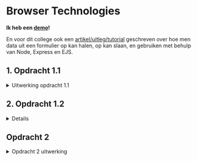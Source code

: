 # Browser Technologies

**Ik heb een [demo](https://browsertech-1920.herokuapp.com)!**

En voor dit college ook een [artikel/uitleg/tutorial](https://github.com/DanielvandeVelde/browser-technologies-1920/blob/master/tutorial/tutorial.md) geschreven over hoe men data uit een formulier op kan halen, op kan slaan, en gebruiken met behulp van Node, Express en EJS.

## 1. Opdracht 1.1

<details>
<summary>Uitwerking opdracht 1.1</summary>

Alle testen die ik uitvoer vinden plaats op een Windows computer met Google Chrome.

### Afbeeldingen

Afbeeldingen kunnen om verschillende redenen niet werken.  
Zo kan het zijn dat de gebruiker slecht internet heeft en daarom de afbeeldingen niet snel of goed inladen.  
Tevens kan de gebruiker ook last hebben van een firewall die deze afbeeldingen blokeren.  
Soms staan afbeeldingen in de CSS en wanneer deze niet goed geladen worden falen de afbeeldingen ook.  
Er zijn verschillende plug-ins die afbeeldingen kunnen blokkeren.  
De gebruiker kan natuurlijk ook slechtziend of blind zijn en gebruik maken van een screenreader. In dit geval zijn afbeeldingen an sich niet genoeg.  
De server waar de plaatjes op staan kan soms ook niet bereikbaar zijn, of providers kunnen rommelen met het optimaliseren van afbeeldingen die binnenkomen.  
De gebruiker kan natuurlijk ook zelf de afbeeldingen uit zetten in zijn of haar browser.

Afbeeldingen zijn in verschillende browsers op andere manieren uit te zetten.

- Firefox: `about:config` > `permission.default.image` > All images
- Chrome: Settings > Advanced > Content Settings > Do not show any images
- Safari: Develop > Disable Images

#### Marktplaats

<kbd>![Marktplaats](https://github.com/DanielvandeVelde/browser-technologies-1920/blob/master/images/IMG%20Marktplaats.png "Marktplaats")</kbd>

Marktplaats zonder afbeeldingen houdt aardig z’n vorm.  
Hier zouden makkelijk alt-texten kunnen staan met daarbij de titels of beschrijving.  
Advertenties laden echter wel gewoon.  
Natuurlijk zijn afbeeldingen erg belangrijk voor een website zoals Marktplaats, hier gaan ze naar mijn mening matig mee om.

#### NOS

<kbd>![NOS](https://github.com/DanielvandeVelde/browser-technologies-1920/blob/master/images/IMG%20NOS.png "NOS")</kbd>

De NOS zonder afbeeldingen is absoluut niet storend.  
Zonder de afbeeldingen mis je amper functionaliteit.  
Bepaalde dingen zijn niet volledig netjes uitgelijnd, bepaalde tags zijn blanco, maar niets storends.

#### YouTube

<kbd>![YouTube](https://github.com/DanielvandeVelde/browser-technologies-1920/blob/master/images/IMG%20YT.png "YouTube")</kbd>

YouTube heeft een goede oplossing gevonden.  
Hier maken zij namelijk gebruik van in-line .svg.  
Op deze manier laden alle/de meeste iconen zowel als hun logo uitstekend met de html mee.  
Ook al staan de afbeeldingen misschien uit.

### Javascript

Er zijn veel verschillende redenen waarom Javascript niet werkt.
Sommige gebruikers hebben javascript uitstaan, of blokkeren sommige javascript.  
Dit kan bijvoorbeeld door een ad-blocker of noscript browser plug-in.  
Ongeveer 0.2% van de gebruikers heeft Javascript uit staan.  
1% van de requests om Javascript op te halen falen.
En zelf giganten zoals Amazon webserver zijn wel eens niet bereikbaar en dan kan de Javascript niet geladen worden.  
Wat af en toe heel logisch en simpel lijkt, zoals de Wordpress WYSIWYG editor is zonder Javascript niet beschikbaar.

> “All your users are non-JS while they’re downloading your JS.”

     **- Jake Archibald**

#### 9292

<kbd>![9292](https://github.com/DanielvandeVelde/browser-technologies-1920/blob/master/images/JS%209292.png "9292")</kbd>

Omdat er geen Javascript is, is het onmogelijk om een route te plannen via 9292.  
Ze laten je echter gewoon alles invullen (zonder autocomplete) en geven je (nadat je op ‘plan reis’ klikt) een 500 statuscode melding (Internal Server Error)

#### Bijenkorf

<kbd>![Bijenkorf](https://github.com/DanielvandeVelde/browser-technologies-1920/blob/master/images/JS%20Bijenkorf.png "Bijenkorf")</kbd>

De Bijenkorf zonder Javascript zorgt er voor dat de gallerij onmogelijk te bedienen is.  
De afbeeldingen worden niet geladen en de knoppen werken niet.  
Dit kan natuurlijk makkelijk verholpen worden door alle afbeeldingen in te laden zowel als een scrollbalk.  
De gebruiker kan dan gewoon door de afbeeldingen heen scrollen.  
Deze kan je vervolgens met Javascript te verstoppen en te vervangen met deze wat nettere optie van knoppen en kleine afbeeldingen.

#### Blokker

<kbd>![Blokker](https://github.com/DanielvandeVelde/browser-technologies-1920/blob/master/images/JS%20Blokker.png "Blokker")</kbd>

Wanneer er op het winkelmandje gedrukt word verschijnt er niets.  
Helemaal niets.  
Natuurlijk is het hebben van wat placeholder content wel zo handig.  
Dit zouden zij kunnen doen door alvast een container te hebben met hier informatie er in, zoals ‘geen artikelen’ of ‘winkelmandje kan niet worden opgehaald’ en vervolgens deze met Javascript vervangen wanneer dit kan.

#### Buienradar

<kbd>![Buienradar](https://github.com/DanielvandeVelde/browser-technologies-1920/blob/master/images/JS%20Buienradar.png "Buienradar")</kbd>

Buienradar gaat aardig goed om met het niet hebben van Javascript.  
Er wordt enkel de eerste afbeelding ingeladen met de huidige tijd, deze hebben zij dus altijd klaar staan en wordt niet later met Javascript opgehaald.  
Hoewel de functionaliteit zoals de slider om het tijdstip te veranderen niet werkt, is het hebben van een indicatie door te zien wat de huidige weerssituatie is wel gewenst.  
Tevens heb je wel de mogelijkheid om de +3 en +24 uur situatie te zien.  
Het precieze scrubben naar een tijdstip of het hebben van een .gif animatie is er echter niet.

#### Google

<kbd>![Google](https://github.com/DanielvandeVelde/browser-technologies-1920/blob/master/images/JS%20google.png "Google")</kbd>

Verassend genoeg is Google zonder Javascript de circa 2011 Google.  
Alle knoppen en opties zijn er, in mijn mening overzichtelijker door de zwarte balk aangezien ze niet achter een extra klik zitten.  
Tevens is het zij-menu ook erg overzichtelijk, wederom omdat het geen opties verstopt.  
Misschien geen gek idee om Javascript uit te hebben staan op Google.

#### HvA

<kbd>![HvA](https://github.com/DanielvandeVelde/browser-technologies-1920/blob/master/images/JS%20HVA.png "HvA")</kbd>

De HvA is aardig goed met Progressive Enhancements.  
In plaats van bijvoorbeeld `<details>` te gebruiker (wat niet werkt op IE/Edge/Safari iOS trouwens) kiezen zij er voor om een <a> link te hebben waar je op moet klikken om de informatie te zien/uit te vouwen.  
Ik was dus erg geinteresseerd om te zien of deze informatie verborgen zou zijn als je Javascript uit heb staan.  
Tot mijn verassing is dit niet het geval, het verstoppen van de content wordt dus met Javascript gedaan zodat dit enkel gebeurd wanneer je ook Javascript heb om het weer te tonen.  
Dat is progressive Enhancement!

#### Thuisbezorgd

<kbd>![Thuisbezorgd](https://github.com/DanielvandeVelde/browser-technologies-1920/blob/master/images/JS%20Thuisbezorgd.png "Thuisbezorgd")</kbd>

Thuisbezorgd is niets zonder Javascript.  
De achtergrond afbeelding laadt niet in en het zoeken word gewoon genegeerd.  
Het was te verwachten, maar het is toch zonde.

#### YouTube

<kbd>![YouTube](https://github.com/DanielvandeVelde/browser-technologies-1920/blob/master/images/JS%20YT.png "YouTube")</kbd>

Een groot skelet.  
Waarschijnlijk omdat advertenties e.d. geleverd worden door middel van Javascript werkt heel YouTube niet zonder.  
Dit gaat dus niet meer om Progressive Enhancement maar meer over het leveren van een dienst, en dat je niet wilt dat mensen die dienst afnemen zonder te ‘betalen’  
HTML5 `<video>` is overigens uitstekend. Dit heeft ook een ingebouwde manier om een boodschap te leveren als iemand geen HMTL5 supporting browser heeft.  
Het `<video>` element kan zelfs door middel van Javascript gespeeld, gepauzeerd, groter (of kleiner, preload, muted, loop etc.) worden gemaakt.

</details>

## 2. Opdracht 1.2

<details>
<summary>Opdracht 1.2 uitwerking</summary>

### Inleiding

Voor deze applicatie heb ik mijn [WAFS opdracht](https://github.com/danielvandevelde/web-app-from-scratch-1920) bekeken.  
Waar ik wijzigingen kon maken heb ik dat natuurlijk gedaan, wanneer dit niet mogelijk was staat dit nog in de Todo beschreven die aan het eind van deze 8 features te vinden is.
De nieuwe variant met de wijzigingen zal ik binnenkort doorvoeren in m'n progressive web app.
Alle testen die ik uitvoer vinden plaats op een Windows computer met Google Chrome.

### Afbeeldingen

Afbeeldingen mogen iets kleiner zijn tom er voor te zorgen dat deze sneller laden.
Verder is het niet een heel groot probleem dat ik gebruik maak van een enkele achtergrond afbeelding.

### Custom Fonts

Ik maak gebruik van Roboto die ik inlaad door middel van de CSS.
Anders gaat deze over op een sans-serif of de default van de browser.
In principe dus niet een heel groot drama, gelukkig maar!

### Kleur

Ik dacht dat kleur mogelijk een probleem zou kunnen worden.  
De pagina zoals ik hem heb gemaakt is vrij donker.  
Hoewel ik dacht dat het in principe goed zichtbaar was zijn de zwarte teksten in het hoofdonderdeel van de homepagina, zowel als de groen en rode teksten volgende de Google Chrome Audit niet goed leesbaar.  
Ik zal dus even goed moeten kijken of ik de achtergrondkleur lichter kan maken en het contrast tussen deze twee kan verhogen.
Dit zal ook gelijk de leesbaarheid van de pagina verhogen.

### Muis/Trackpad

Ik had meerdere problemen met het navigeren door mijn applicatie met gebruik van een trackpad of de tab-functionaliteit.  
De `:focus`-state van het zoek/inputveld bovenaan de pagina is de enige die goed zichtbaar is op Firefox.
Chrome zet hier netjes een blauwe rand omheen, maar in standaard Firefox is dit iets waar ik aan kan werken.
Ik heb op de lijstitems wel een `:hover` op staan, wat maar eens bewijst dat ik absoluut niet heb nagedacht over accesibility en enkel over de muis.

### Breedband

De afbeeldingen zouden kleiner kunnen worden gemaakt.  
Niet alleen gebruik ik niet de volledige achtergrond afbeelding maar deze is ook nog eens veels te groot, en zou zeker kleiner kunnen worden gemaakt.
Ook kan ik alle Javascript-bestanden en CSS-bestanden minifyen, uglifyen en/of compressen. op deze manier maak ik de website een stuk sneller voor mensen met minder snel internet.

### Javascript

De applicatie features werken _niet_ zonder Javascript.
Natuurlijk is het mogelijk om alle Javascript serverside te houden maar zelfs dan loop ik tegen restricties.
Ik zou dus alles voor de hoofdpagina op de server kunnen ophalen en vervolgens serveren.
De grafieken die ik maak op de detailpagina zijn echter `<canvas>` elementen dus dit zou op een andere manier moeten.
De eerste oplossing die ik hier voor kan verzinnen is van de grafiek een `<svg>` te maken of om een andere manier een afbeelding te creeeren die ik kan plaatsen op de pagina.

### Cookies

Ik maak geen gebruik van cookies, misschien zou ik dit wel kunnen doen voor het wisselen van pagina's.

### Localstorage

Ik maak gebruik van localStorage maar meer omdat dit een requirement was van de Web-App-From-Scratch opdracht.
Persoonlijk zou ik deze het liefst aanpassen of volledig weghalen.

### Device Lab

Ik heb dit allemaal getest op [Browserstack](https://www.browserstack.com).  
Aangezien ik niet al deze interessante devices heb.  
Ook laat ik natuurlijk mijn falen zien ipv de devices en browsers waar het allemaal op werkt.
Ik kon daardoor niet makkelijk een inspector/console openen om te zien waar het precies fout ging, maar heb m'n best gedaan om te kijken wat er fout ging en de waarom te onderzoeken

<kbd>![IE11](https://github.com/DanielvandeVelde/browser-technologies-1920/blob/master/images/DL%20IE11.png "IE11")</kbd>

Op IE11 kom je een error tegen van back- & forward caching. Dit gebeurde alleen op de niet Windows 10 versie van IE11 (want blijkbaar zijn die verschillend).  
Dit heeft te maken met bepaalde browserinstellingen (compatability) en de gebruikte Javascript in de pagina.

Het is mij niet gelukt precies vast te stellen waar het aan ligt maar waarschijnlijk is het de localStorage die dingen probeert de cachen, Google en StackOverflow geven hier namelijk hele interessante antwoorden op zoals bepaalde `window.onload`, `caching images` en andere dingen die er voor zorgen dat ik het niet direct kan oplossen zonder er een (paar) uur over te zweten.
Al zou sowieso alles vastlopen door de arrow-functions die ik gebruik 😊

<kbd>![iPad Safari](https://github.com/DanielvandeVelde/browser-technologies-1920/blob/master/images/DL%20iPad%20Safari.png "iPad Safari")</kbd>

Op Safari loop ik ook tegen iets aan. Hier laadt namelijk alles goed, maar voert hij verder niets uit.  
Ik denk dat dit komt omdat ik een pre-2016 iPad gebruik (1-4, air, mini 1-4 en/of pro) die een iOS versie gebruikt van Chrome en Safari die geen arrow-functions ondersteund.

<kbd>![iPhone Safari](https://github.com/DanielvandeVelde/browser-technologies-1920/blob/master/images/DL%20iPhone%20Safari.png "iPhone Safari")</kbd>

Op elk klein scherm maar hier getest op een iPhone met Safari, is mijn website momenteel **veels** te klein.  
Ik ben onder de indruk hoe moeilijk het is om op de verschillende knoppen te drukken van niet alleen de navigatiebalk boven aan de pagina, maar ook de verschillende items in de lijst zelf.  
Dit is iets wat opgelost kan worden door in eerste instantie te werken met viewport relative heights, maar wat ik ook met mediaqueries zou kunnen oplossen.

<kbd>![WindowsPhone](https://github.com/DanielvandeVelde/browser-technologies-1920/blob/master/images/DL%20WindowsPhone.png "WindowsPhone")</kbd>

Op de allereerste Windows Phone waar ik op kon testen, de Nokia Lumia 520, is er ook van alles aan de hand.  
Hier zien we niet alleen dat de arrow-functions niet laden, de SVG wel beschikbaar is. Maar de CSS achtergrond-afbeelding + gradient die ik heb aangegeven niet werken.
Dit is dus ook een gevalletje van speciale CSS instellen (fallbacks werken niet want hij herkend de CSS dus wel) voor dit soort devices en natuurlijk; arrow-functions.

### Screenreader

Het testen met de screenreader ging niet super goed.
De verschillende lagen in de lijst met informatie er in die ik met een `<span>` gestijld staat maar gelukkig nog wel in de juiste volgorde word voorgelezen.
Daar zeg ik gelukkig bij, want het gaat in een snelheid waar ik misselijk van werd. Hoe snel de 'narrator' alles afraffelde van uur naar dag naar week door eerst het euro-teken uit te spreken, de volledige nummers en vervolgens de comma en alles wat daar achter kwam overweldigde mij wel.  
Hopelijk is dit iets wat je zelf kan instellen of iets waar je goed ik kan worden terwijl je het gebruikt, want ik weet helaas niet hoe je dit 'beter' kan maken.

Ik was ook niet in staat mijn `<h1>` te selecteren, wat iets was wat ik wel had verwacht wat voorgelezen werd terwijl je de pagina benaderde. Dat is iets wat ik op de detailpagina dus bijvoorbeeld wel in de titel moet zetten om duidelijk te maken op welke pagina je je bevind.

De detailpagina's zelf waren leeg.  
Omdat ik een canvas element gebruik om data te laten zien kon de screenreader dit niet voorlezen.  
Ik vraag me ook sowieso af hoe een screenreader een grafiek zou kunnen voorlezen en in mijn zoektocht op het internet heb ik helaas geen grafieken gevonden die voorleesbaar waren met een screenreader.  
De fallback echter zou een tabel zijn, die zijn zeker beschikbaar voor een screenreader en iets wat ook handig is voor mensen die geen Javascript aan hebben staan. [Wat het meerendeel van de screenreader gebruikers overigens wel heeft](https://a11yproject.com/posts/people-who-use-screen-readers-dont-use-javascript/)  
Ik kom er dus niet zo makelijk van af 😊

In de navigatiebalk heb ik op de detailpagina een pijl staan. Dit wordt natuurlijk niet voorgelezen door de screenreader. Maar wat mij verbaasde is dat de placeholder tekst van mijn input ook niet werd voorgelezen door de screenreader. Dit is dus de reden waarom wij labels hebben en waarom ik deze absoluut had moeten toevoegen.

### Overige accessibility

Mijn form-elementen hebben geen labels. Dit is best een interessante fout van mij. Tevens als het feit dat er geen clickable button is om te zoeken.
De links om mijn list-items heen hebben geen naam. Dit is volgens de accesibility list ook iets wat aangepast moet worden.
Er zitten lijsten in mijn lijst objecten. Dit is blijkbaar ook iets wat niet correct is.

### Todo

- [x] Labels & buttons voor searchbar
- [x] Content voor de `<a>`-items
- [x] Geen `<ul>` in de `<li>`'s
- [x] lokaal hosten en afbeeldingen kleiner gemaakt
- [x] Kleiner CSS-bestand zodat afbeeldingen e.d. sneller worden geladen
- [x] Contrast verhoogt tussen achtergrond- en textkleuren
- [x] Minified css
- [ ] Mobile-friendly
- [x] :focus-state duidelijker maken (mogelijk hetzelfde als :hover)
- [x] prebuilden van minify/uglify en compression van bestanden
- [ ] Geen arrow functions
- [x] fallback voor geen javascript

</details>

## Opdracht 2

<details>
<summary>Opdracht 2 uitwerking </summary>

### Use case

2. Ik wil mijn eigen t-shirt-met-nerdy-tekst kunnen ontwerpen, printen, opslaan en een volgende keer dat ik de site bezoek kunnen gebruiken.

De gebruiker kan verschillende dingen selecteren waaronder:

- Shirt kleur
- Hals
- Text
- Text kleur
- Patroon
- Patroon kleur

Vervolgens kan de gebruiker dit 'opslaan' waardoor dit allemaal in de URL komt te staan en de URL bewaard kan worden door deze bijvoorbeeld ergens op te slaan of toe te voegen aan de bladwijzer.
De gebruiker kan dit ook verzenden.
Op deze manier worden de ingevulde waardes gebruikt om een (afbeelding van een) t-shirt te genereren.

### HTML

<details>
<summary>Wireflow</summary>

<kbd>![Puur HTML](https://github.com/DanielvandeVelde/browser-technologies-1920/blob/master/images/UC%201.png "Puur HTML")</kbd>

</details>

#### Functies

- Formulier invullen en opslaan (via URL)
- Formulier opsturen naar server
- Vanuit de server genereren van t-shirt
- Opslaan van t-shirt-creator pagina om shirt te herladen
- Veranderen van data in URL om shirt te veranderen

En dat alles in puur HTML!

#### Semantiek

HTML is nu aardig semantisch en bovendien werkt de pure HTML versie uitstekend, waar ik best trots op ben.
Hier en daar gebruik ik wat `<br>`-etjes om de html leesbaar te maken in plaats van een lange horizontale rij aan radiobuttons en input vakken.

#### Input types

De hals & patroon-type zijn radio-buttons en worden dus gelukkig volledig ondersteund door alle browsers.

De verschillende kleuren die geselecteerd worden gebruiken `type="color"`.  
`<input type="color"` [wordt niet door alle browsers ondersteund](https://caniuse.com/#feat=mdn-html_elements_input_input-color).
Als dit het geval is dan wordt dit een `input type="text"`.
Color levert een kleur aan als hexidecimaal maar de `<svg>` accepteert ook html-kleuren.
Wanneer iemand dus het text inputveld ziet en daar 'blue' of 'goldenrod' intypt werkt het dus nog allemaal prima.
Als het echt niet word begrepen is de fallback zwart.

Momenteel is de `input type="text"` prima.
Wanneer er een te lange tekst wordt ingevuld dan loopt dit over het t-shirt heen.
Dit is iets wat ik mogelijk op de server nog kan veranderen voor pure HTML en wat ik anders met CSS&Javascript mogelijk kan oplossen door een maximum breedte mee te geven.

### CSS

De CSS styled de pagina zodat het makkelijker te zien is wat er allemaal aan de hand is.  
De header wordt vergroot en makkelijker leesbaar. Daarnaast worden de knoppen groter en krijgen een gele kleur.  
Met behulp van een aantal :hover elementen zit er ook een leuke interactie verstopt in de 'submit'-knop voor de browsers die dit ondersteunen.

In de creator zorgt de CSS voor een overzichtelijk geheel door de uitgekozen kleuren nog eens te laten zien in tekst en door gebruik van de desbetreffende kleur zelf.  
Tevens voegt de CSS print-stylesheet een extra laag toe aan het printen van de pagina door hier een aantal web onderdelen weg te halen en enkel het shirt in het midden te houden.  
Daarnaast is er ook een optie voor de gebruiker om na het printen zijn naam in te vullen en deze dus extra persoonlijk te maken.

Ik heb de CSS-geprefixt zodat deze beter werkt op oudere browsers.  
Dit was niet volledig nodig aangezien wanneer flex, box-shadow, background & animation niet werken er enkel wat styling wegvalt.  
Echter voor de enhancement van de pagina is het wel zo prettig.

### HTML / CSS / Javascript

<details>
<summary>Wireflow CSS+Javascript</summary>

<kbd>![CSS+Javascript](https://github.com/DanielvandeVelde/browser-technologies-1920/blob/master/images/UC%203.png "CSS+Javascript")</kbd>

</details>

Met behulp van Javascript voeg ik een aantal dingen toe die het leven wat makkelijker maken.  
Ik heb een preview toegevoegd zodat het t-shirt alvast zichtbaar is voor de gebruiker. Op deze manier hoeft deze niet de pagina niet meer te verzenden om te zien wat voor een shirt deze heeft gemaakt.
Tevens heb ik een listener op het formulier gezet die wanneer er iets veranderd gelijk de preview update.

Voor wat gemak en inspiratie heb ik ook een 'created by others' onderdeel gemaakt.  
Angezien dit niet relevant is voor de main-feature van de pagina voeg ik deze later toe met Javascript.  
Deze 'created by others' is een samenstelling van 5 verschillende shirts die gemaakt worden met willekeurige kleuren en patroonkeuzes.
Deze `<svg>`'s zijn ook volledig accesible door het toe te voegen van `<title>`-elementen zowel als tekst binnenin de `<a>`.

### Research

Browser-research

### To-do / Wishlist opdracht 2

- [x] Pure HTML core-features
- [x] CSS enhancement
- [x] JS enhancement
- [x] Onderzoek feature detection
- [x] Implementatie van feature detection onderzoek
- [x] Browser testing
- [x] Verbetering a.d.h.v. browser testing
  </details>
